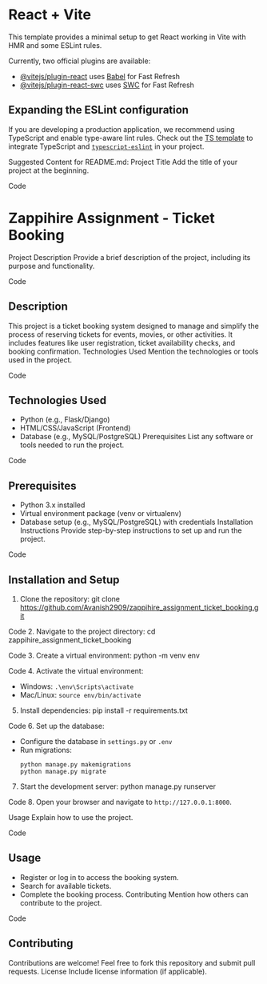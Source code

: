 # React + Vite

This template provides a minimal setup to get React working in Vite with HMR and some ESLint rules.

Currently, two official plugins are available:

- [@vitejs/plugin-react](https://github.com/vitejs/vite-plugin-react/blob/main/packages/plugin-react/README.md) uses [Babel](https://babeljs.io/) for Fast Refresh
- [@vitejs/plugin-react-swc](https://github.com/vitejs/vite-plugin-react-swc) uses [SWC](https://swc.rs/) for Fast Refresh

## Expanding the ESLint configuration

If you are developing a production application, we recommend using TypeScript and enable type-aware lint rules. Check out the [TS template](https://github.com/vitejs/vite/tree/main/packages/create-vite/template-react-ts) to integrate TypeScript and [`typescript-eslint`](https://typescript-eslint.io) in your project.


Suggested Content for README.md:
Project Title
Add the title of your project at the beginning.

Code
# Zappihire Assignment - Ticket Booking
Project Description
Provide a brief description of the project, including its purpose and functionality.

Code
## Description
This project is a ticket booking system designed to manage and simplify the process of reserving tickets for events, movies, or other activities. It includes features like user registration, ticket availability checks, and booking confirmation.
Technologies Used
Mention the technologies or tools used in the project.

Code
## Technologies Used
- Python (e.g., Flask/Django)
- HTML/CSS/JavaScript (Frontend)
- Database (e.g., MySQL/PostgreSQL)
Prerequisites
List any software or tools needed to run the project.

Code
## Prerequisites
- Python 3.x installed
- Virtual environment package (venv or virtualenv)
- Database setup (e.g., MySQL/PostgreSQL) with credentials
Installation Instructions
Provide step-by-step instructions to set up and run the project.

Code
## Installation and Setup
1. Clone the repository:
git clone https://github.com/Avanish2909/zappihire_assignment_ticket_booking.git

Code
2. Navigate to the project directory:
cd zappihire_assignment_ticket_booking

Code
3. Create a virtual environment:
python -m venv env

Code
4. Activate the virtual environment:
- Windows: `.\env\Scripts\activate`
- Mac/Linux: `source env/bin/activate`
5. Install dependencies:
pip install -r requirements.txt

Code
6. Set up the database:
- Configure the database in `settings.py` or `.env`
- Run migrations:
  ```
  python manage.py makemigrations
  python manage.py migrate
  ```
7. Start the development server:
python manage.py runserver

Code
8. Open your browser and navigate to `http://127.0.0.1:8000`.

Usage
Explain how to use the project.

Code
## Usage
- Register or log in to access the booking system.
- Search for available tickets.
- Complete the booking process.
Contributing
Mention how others can contribute to the project.

Code
## Contributing
Contributions are welcome! Feel free to fork this repository and submit pull requests.
License
Include license information (if applicable).

